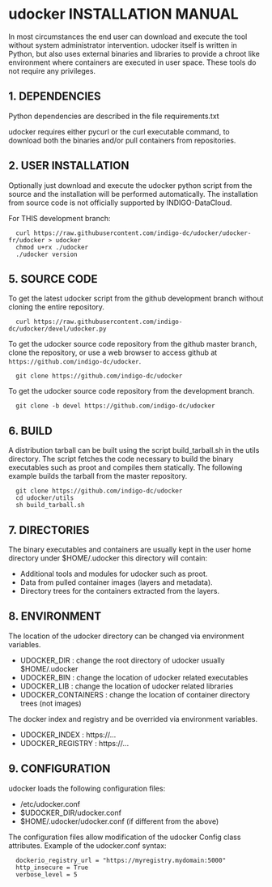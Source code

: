 # udocker INSTALLATION MANUAL

In most circumstances the end user can download and execute the tool without
system administrator intervention. udocker itself is written in Python, but 
also uses external binaries and libraries to provide a chroot like
environment where containers are executed in user space. These tools do not
require any privileges.

## 1. DEPENDENCIES

Python dependencies are described in the file requirements.txt

udocker requires either pycurl or the curl executable command,
to download both the binaries and/or pull containers from repositories.

## 2. USER INSTALLATION

<!--
The official release of udocker is available from the INDIGO-DataCloud
repository at `http://repo.indigo-datacloud.eu/` where is made available
as a tarball to be deployed by the end user. Allways check for the latest
official version released by INDIGO-DataCloud. 

The tarball installation method contains statically compiled binaries and 
is built to the used across different hosts and OS distributions.

Install udocker v1.0.1 or higher released by INDIGO-DataCloud:

```
  curl http://repo.indigo-datacloud.eu/repository/indigo/1/centos7/x86_64/tgz/udocker-1.0.1.tar.gz > udocker-tarball.tgz
  export UDOCKER_TARBALL=$(pwd)/udocker-tarball.tgz
  tar xzvf $UDOCKER_TARBALL udocker
  ./udocker version
  mv ./udocker $HOME   # move the executable to your preferred location for binaries
```

Install the previous udocker 1.0.0 released by INDIGO-DataCloud:

```
  cd $HOME
  wget -O- http://repo.indigo-datacloud.eu/repository/indigo/1/centos7/x86_64/tgz/udocker-v1.0.0.tar.gz | tar xzvf -
  ./udocker.py version
```

If using the setup.py provided in the releases install with:

```
  mkdir /tmp/somedir
  cd /tmp/somedir
  curl http://repo.indigo-datacloud.eu/repository/indigo/1/centos7/x86_64/tgz/udocker-v1.X.X.tar.gz | tar xzvf -
  python setup.py install --home /home/USER/bin
```

-->

Optionally just download and execute the udocker python script from the source and the
installation will be performed automatically. The installation from source code is not
officially supported by INDIGO-DataCloud.

<!--
For the master branch:

```
  curl https://raw.githubusercontent.com/indigo-dc/udocker/master/udocker > udocker
  chmod u+rx ./udocker
  ./udocker version
```

For the development branch:

```
  curl https://raw.githubusercontent.com/indigo-dc/udocker/devel/udocker > udocker
  chmod u+rx ./udocker
  ./udocker version
```
-->

For THIS development branch:

```
  curl https://raw.githubusercontent.com/indigo-dc/udocker/udocker-fr/udocker > udocker
  chmod u+rx ./udocker
  ./udocker version
```


<!--
## 3. SYSTEM INSTALLATION WITH RPMs and DEBs

Beware that these packages contain dynamically linked binaries compiled for
the target OS distributions and therefore cannot be execute sucessfully in 
hosts running a different OS distribution. To execute the same udocker across 
systems use the tarball installation method described above. 

RPMs for CentOS 7 are provided at http://repo.indigo-datacloud.eu

```
  rpm -i udocker-1.0.1-1.noarch.rpm 
  rpm -i udocker-preng-1.0.1-1.x86_64.rpm
```

DEBs for Ubuntu 14.04 are provided at http://repo.indigo-datacloud.eu

```
  dpkg -i udocker_1.0.1-1_all.deb
  dpkg -i udocker-preng_1.0.1-1_amd64.deb
```

## 4. SYSTEM INSTALLATION WITH ANSIBLE AND PYTHON

For system administrators wishing to provider udocker and its dependencies. 
An ansible playbook is provided in the file ansible_install.yaml:

```
  curl https://raw.githubusercontent.com/indigo-dc/udocker/master/ansible_install.yaml > ansible_install.yaml

  ansible-playbook ansible_install.yaml
```

Under debian based systems ansible can be installed with:

```
  apt install ansible
```

Under RH based systems ansible can be installed with:

```
  yum install epel-release 
  yum install ansible
```

Optionally installation can be performed directly with pip:

```
  pip install git+https://github.com/indigo-dc/udocker
```
-->

## 5. SOURCE CODE
To get the latest udocker script from the github development branch without
cloning the entire repository.
```
  curl https://raw.githubusercontent.com/indigo-dc/udocker/devel/udocker.py
```

To get the udocker source code repository from the github master branch, clone the 
repository, or use a web browser to access github at `https://github.com/indigo-dc/udocker`.

```
  git clone https://github.com/indigo-dc/udocker
```

To get the udocker source code repository from the development branch.

```
  git clone -b devel https://github.com/indigo-dc/udocker
```


## 6. BUILD

A distribution tarball can be built using the script build_tarball.sh in
the utils directory. The script fetches the code necessary to build the
binary executables such as proot and compiles them statically. The following
example builds the tarball from the master repository.

```
  git clone https://github.com/indigo-dc/udocker
  cd udocker/utils
  sh build_tarball.sh
```
 
## 7. DIRECTORIES

The binary executables and containers are usually kept in the user home directory
under $HOME/.udocker this directory will contain:

 * Additional tools and modules for udocker such as proot.
 * Data from pulled container images (layers and metadata).
 * Directory trees for the containers extracted from the layers.


## 8. ENVIRONMENT

The location of the udocker directory can be changed via environment variables.

 * UDOCKER_DIR : change the root directory of udocker usually $HOME/.udocker
 * UDOCKER_BIN : change the location of udocker related executables
 * UDOCKER_LIB : change the location of udocker related libraries
 * UDOCKER_CONTAINERS : change the location of container directory trees (not images)

The docker index and registry and be overrided via environment variables.

 * UDOCKER_INDEX : https://...
 * UDOCKER_REGISTRY : https://...


## 9. CONFIGURATION

udocker loads the following configuration files:

 * /etc/udocker.conf
 * $UDOCKER_DIR/udocker.conf
 * $HOME/.udocker/udocker.conf (if different from the above)

The configuration files allow modification of the udocker Config class attributes.
Example of the udocker.conf syntax:

```
  dockerio_registry_url = "https://myregistry.mydomain:5000"
  http_insecure = True
  verbose_level = 5
```


